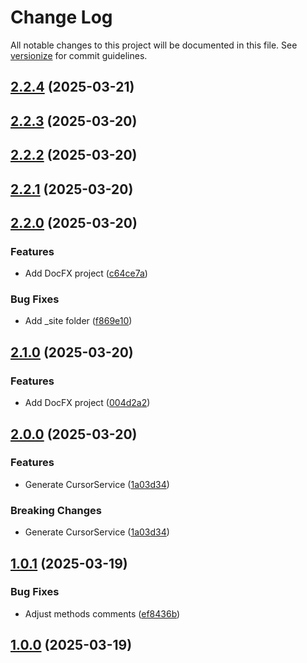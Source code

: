 # Change Log

All notable changes to this project will be documented in this file. See [versionize](https://github.com/versionize/versionize) for commit guidelines.

<a name="2.2.4"></a>
## [2.2.4](https://www.github.com/gargiolas/cursor-pagination/releases/tag/v2.2.4) (2025-03-21)

<a name="2.2.3"></a>
## [2.2.3](https://www.github.com/gargiolas/cursor-pagination/releases/tag/v2.2.3) (2025-03-20)

<a name="2.2.2"></a>
## [2.2.2](https://www.github.com/gargiolas/cursor-pagination/releases/tag/v2.2.2) (2025-03-20)

<a name="2.2.1"></a>
## [2.2.1](https://www.github.com/gargiolas/cursor-pagination/releases/tag/v2.2.1) (2025-03-20)

<a name="2.2.0"></a>
## [2.2.0](https://www.github.com/gargiolas/cursor-pagination/releases/tag/v2.2.0) (2025-03-20)

### Features

* Add DocFX project ([c64ce7a](https://www.github.com/gargiolas/cursor-pagination/commit/c64ce7af87afdf14047a5770f19b59a5fbe866d8))

### Bug Fixes

* Add _site folder ([f869e10](https://www.github.com/gargiolas/cursor-pagination/commit/f869e10323a919e97fcf5808d66a3b7d4cec20b4))

<a name="2.1.0"></a>
## [2.1.0](https://www.github.com/gargiolas/cursor-pagination/releases/tag/v2.1.0) (2025-03-20)

### Features

* Add DocFX project ([004d2a2](https://www.github.com/gargiolas/cursor-pagination/commit/004d2a2bb2e3517eaeb5fab3fe35a782ad86427d))

<a name="2.0.0"></a>
## [2.0.0](https://www.github.com/gargiolas/cursor-pagination/releases/tag/v2.0.0) (2025-03-20)

### Features

* Generate CursorService ([1a03d34](https://www.github.com/gargiolas/cursor-pagination/commit/1a03d34393159c7c14d76fa172895593aa1bf856))

### Breaking Changes

* Generate CursorService ([1a03d34](https://www.github.com/gargiolas/cursor-pagination/commit/1a03d34393159c7c14d76fa172895593aa1bf856))

<a name="1.0.1"></a>
## [1.0.1](https://www.github.com/gargiolas/cursor-pagination/releases/tag/v1.0.1) (2025-03-19)

### Bug Fixes

* Adjust methods comments ([ef8436b](https://www.github.com/gargiolas/cursor-pagination/commit/ef8436b74a5673883140e1ab26ddee343fdb99c0))

<a name="1.0.0"></a>
## [1.0.0](https://www.github.com/gargiolas/cursor-pagination/releases/tag/v1.0.0) (2025-03-19)

